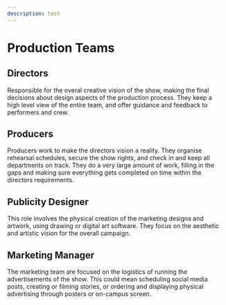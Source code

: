 ```yaml
---
description: test
---
```


# Production Teams

## Directors

Responsible for the overal creative vision of the show, making the final decisions about design aspects of the production process.
They keep a high level view of the entire team, and offer guidance and feedback to performers and crew.

## Producers

Producers work to make the directors vision a reality. They organise rehearsal schedules, secure the show rights, and check in and keep all departments on track.
They do a very large amount of work, filling in the gaps and making sure everything gets completed on time within the directors requirements.

## Publicity Designer

This role involves the physical creation of the marketing designs and artwork, using drawing or digital art software.
They focus on the aesthetic and artistic vision for the overall campaign.

## Marketing Manager

The marketing team are focused on the logistics of running the advertisements of the show.
This could mean scheduling social media posts, creating or filming stories, or ordering and displaying physical advertising through posters or on-campus screen.
